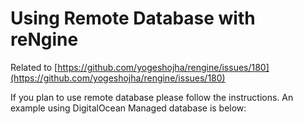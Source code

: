 # Using Remote Database with reNgine

Related to [https://github.com/yogeshojha/rengine/issues/180](https://github.com/yogeshojha/rengine/issues/180)

If you plan to use remote database please follow the instructions. An example using DigitalOcean Managed database is below:
